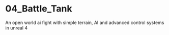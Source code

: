 # 04_Battle_Tank
An open world ai fight with simple terrain, AI and advanced control systems in unreal 4
